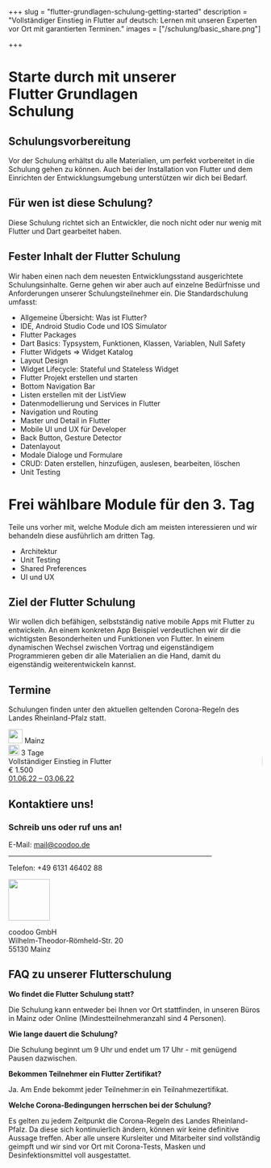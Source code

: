 +++
slug = "flutter-grundlagen-schulung-getting-started"
description = "Vollständiger Einstieg in Flutter auf deutsch: Lernen mit unseren Experten vor Ort mit garantierten Terminen."
images = ["/schulung/basic_share.png"]

+++

<div class="container schulung-header pt-5 pb-5">
<div class="overlay"></div>
  <div class="row pb-5">
    <div class="col-md-6 text-left">
      <h1 class="schulung-h1">
     Starte durch mit unserer  <br><b>Flutter Grundlagen</b>  <br>Schulung</h1>
      <!-- <a class="btn btn-schulung pl-4 pr-4 pt-2 pb-2" href="/schulung/flutter-schulung.html#termine">Neueste Termine</a> -->
    </div>
  </div>
</div>

<!-- Schulungsinhalt -->

<div class="inhalt container pt-1 pb-5 pl-0 pr-0">
  <div class="row pb-3">
    <div class="col">
     <h2 class="schulung-h2 pt-5 pb-4">Schulungsvorbereitung</h2>
     <p><b></b></p>
     <p class="schulung-p pt-2">
        Vor der Schulung erhältst du alle Materialien, um perfekt vorbereitet in die Schulung gehen zu können. Auch bei der Installation von Flutter und dem Einrichten der Entwicklungsumgebung unterstützen wir dich bei Bedarf.
      </p>
    <h2 class="schulung-h2 pt-5 pb-4">Für wen ist diese Schulung?</h2>
    <p class="schulung-p pt-2">Diese Schulung richtet sich an Entwickler, die noch nicht oder nur wenig mit Flutter und Dart gearbeitet haben.</p>
    <h2 class="schulung-h2 pt-5 pb-4">Fester Inhalt der Flutter Schulung</h2>
    <p class="schulung-p pt-2">
       Wir haben einen nach dem neuesten Entwicklungsstand ausgerichtete Schulungsinhalte. Gerne gehen wir aber auch auf einzelne Bedürfnisse und Anforderungen unserer Schulungsteilnehmer ein. Die Standardschulung umfasst:</p>
       <ul>
       <li>Allgemeine Übersicht: Was ist Flutter?</li>
       <li>IDE, Android Studio Code und IOS Simulator</li>
      <li>Flutter Packages</li>
      <li>Dart Basics: Typsystem, Funktionen, Klassen, Variablen, Null Safety</li>
      <li>Flutter Widgets => Widget Katalog</li>
      <li>Layout Design</li>
      <li>Widget Lifecycle: Stateful und Stateless Widget</li>
      <li>Flutter Projekt erstellen und starten</li>
      <li>Bottom Navigation Bar</li>
      <li>Listen erstellen mit der ListView </li>
      <li>Datenmodellierung und Services in Flutter</li>
      <li>Navigation und Routing</li>
       <li>Master und Detail in Flutter</li>
        <li>Mobile UI und UX für Developer</li>
         <li>Back Button, Gesture Detector</li>
          <li>Datenlayout</li>
           <li>Modale Dialoge und Formulare</li>
            <li>CRUD: Daten erstellen, hinzufügen, auslesen, bearbeiten, löschen</li>
            <li>Unit Testing</li>
      </ul>
      </p>
    </div>
  </div>
  </div>

  <div class="container inhalt pb-5">
    <h1 class="schulung-h2 pb-3">Frei wählbare Module für den 3. Tag</h1>
    <p>Teile uns vorher mit, welche Module dich am meisten interessieren und wir behandeln diese ausführlich am dritten Tag.
  <div class="row pb-5">     
     <div class="col-md-6 col-lg-3 text-left">
    <ul>
    <li>Architektur</li>
        <li>Unit Testing</li>
            <li>Shared Preferences</li>
              <li>UI und UX</li>
    </ul>
  </div>
  <div class="container">
     <h2 class="schulung-h2 pt-5 ">Ziel der Flutter Schulung</h2>
     <p class="schulung-p pt-2">
        Wir wollen dich befähigen, selbstständig native mobile Apps mit Flutter zu entwickeln. An einem konkreten App Beispiel verdeutlichen wir dir die wichtigsten Besonderheiten und Funktionen von Flutter. In einem dynamischen Wechsel zwischen Vortrag und eigenständigem Programmieren geben dir alle Materialien an die Hand, damit du eigenständig weiterentwickeln kannst. 
      </p>
</div>

<!-- Termine -->

<div id="termine" class="container pt-1 pb-5 mb-5">
  <div class="row pb-3">
    <div class="col">
     <h2 class="schulung-h2 pt-5 ">Termine</h2>
     <p class="schulung-p pt-2">Schulungen finden unter den aktuellen geltenden Corona-Regeln des Landes Rheinland-Pfalz statt. </p>
    </div>
  </div>

<!-- <div class="row zeile">
  <div class="col-2 text-center"><img src="/images/placeholder-2.png" class="icon mr-2" height="28" /> Mainz</div>
  <div class="col-2 text-center"> <img src="/images/tag.svg" class="icon mr-2" height="21" />3 Tage</div>
  <div class="col-4 text-center" style="border-right: 1px solid lightgrey">
    <p class="mb-0">Vollständiger Einstieg in Flutter</p><p class="mb-0" style="color: red">Nur noch 1 Platz frei</p></div> 
  <div class="col-1 text-center"> € 1.500</div>
  <div class="col-3 blue-button text-center"> <a id="schulung_mainz_tag" class="btn btn-schulung" href="https://forms.gle/qmWCdKkfqaSYibrz7" target="_blank" rel="noopener">   27.04.22  –  29.04.22   </a></div>
</div> -->


<div class="row zeile">
  <div class="col-2 text-center"><img src="/images/placeholder-2.png" class="icon mr-2" height="28" /> Mainz</div>
  <div class="col-2 text-center"> <img src="/images/tag.svg" class="icon mr-2" height="21" />
          3 Tage</div>
  <div class="col-4 text-center" style="border-right: 1px solid lightgrey">Vollständiger Einstieg in Flutter</div> <div class="col-1 text-center"> 
          € 1.500</div>
           <div class="col-3 blue-button text-center"> <a id="schulung_mainz_tag" class="btn btn-schulung" href="https://forms.gle/qmWCdKkfqaSYibrz7" target="_blank" rel="noopener">   01.06.22  –  03.06.22   </a></div>

  
</div>


<!-- Kontakt -->

<div class="container contact pt-5 mt-5 pb-5">
 
  <div class="row pb-5">
    <div class="col-md-6 pb-5">
     <h2 class="schulung-h2 pb-3 ">Kontaktiere uns!</h2>
    <div class="card" style="width:80%">
    <div class="card-body text-center">
    <h3 class="pt-3 pb-2"><b>Schreib uns oder ruf uns an!</b></h3>
       <p> E-Mail: <a href="mailto:mail@flutter.de">mail@coodoo.de</a></p>
      <hr>
      <p>Telefon: +49 6131 46402 88</p>
    </div>
    </div>
    </div>
    <div class="adresse col-md-3 text-center pt-5">
      <img src="/images/placeholder-2.png" class="icon-weiss2" height="82" />
      <p>coodoo GmbH
      <br>Wilhelm-Theodor-Römheld-Str. 20
      <br>55130 Mainz</p>
    </div>
    <div class="col-md-3">
    </div>
  </div>
</div>

 
<div class="inhalt container pt-1 pb-5 pl-0 pr-0">
  <div class="row pb-3">
    <div class="col">
     <h2 class="schulung-h2 pt-5 pb-4">FAQ zu unserer Flutterschulung</h2>
     <p><b>Wo findet die Flutter Schulung statt?</b></p>
     <p class="schulung-p ">
        Die Schulung kann entweder bei Ihnen vor Ort stattfinden, in unseren Büros in Mainz oder Online (Mindestteilnehmeranzahl sind 4 Personen).
      </p>
    <p><b>Wie lange dauert die Schulung?</b></p>
     <p class="schulung-p ">
      Die Schulung beginnt um 9 Uhr und endet um 17 Uhr - mit genügend Pausen dazwischen.
     </p>
    <p><b>Bekommen Teilnehmer ein Flutter Zertifikat?</b></p>
     <p class="schulung-p ">
       Ja. Am Ende bekommt jeder Teilnehmer:in ein Teilnahmezertifikat.
      </p>
       <p><b>Welche Corona-Bedingungen herrschen bei der Schulung?</b></p>
     <p class="schulung-p ">
       Es gelten zu jedem Zeitpunkt die Corona-Regeln des Landes Rheinland-Pfalz. Da diese sich kontinuierlich ändern, können wir keine definitive Aussage treffen. Aber alle unsere Kursleiter und Mitarbeiter sind vollständig geimpft und wir sind vor Ort mit Corona-Tests, Masken und Desinfektionsmittel voll ausgestattet.
      </p>
    </div>
  </div>
</div>
<div class="container pb-5"></div>